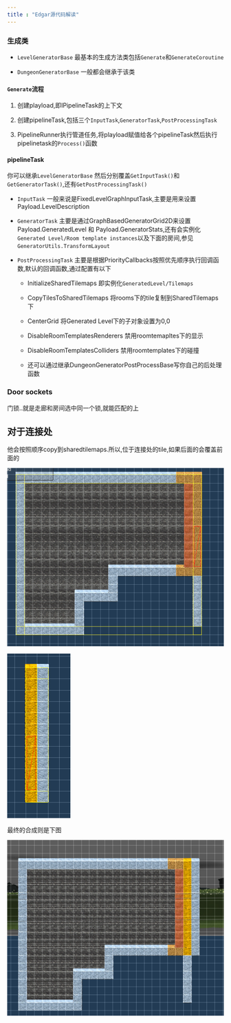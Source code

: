 ```yaml
---
title : "Edgar源代码解读"
---
```


### 生成类

- `LevelGeneratorBase`  最基本的生成方法类包括`Generate`和`GenerateCoroutine`

- `DungeonGeneratorBase` 一般都会继承于该类

#### `Generate`流程

1. 创建playload,即IPipelineTask的上下文

2. 创建pipelineTask,包括三个`InputTask`,`GeneratorTask`,`PostProcessingTask`

3. PipelineRunner执行管道任务,将playload赋值给各个pipelineTask然后执行pipelinetask的`Process()`函数

#### pipelineTask

你可以继承`LevelGeneratorBase`  然后分别覆盖`GetInputTask()`和`GetGeneratorTask()`,还有`GetPostProcessingTask()`

- `InputTask`   一般来说是FixedLevelGraphInputTask,主要是用来设置Payload.LevelDescription

- `GeneratorTask`   主要是通过GraphBasedGeneratorGrid2D来设置Payload.GeneratedLevel 和 Payload.GeneratorStats,还有会实例化`Generated Level/Room template instances`以及下面的房间,参见`GeneratorUtils.TransformLayout`

- `PostProcessingTask`  主要是根据PriorityCallbacks按照优先顺序执行回调函数,默认的回调函数,通过配置有以下

  - InitializeSharedTilemaps 即实例化`GeneratedLevel/Tilemaps`

  - CopyTilesToSharedTilemaps 将rooms下的tile复制到SharedTilemaps 下

  - CenterGrid 将Generated Level下的子对象设置为0,0

  - DisableRoomTemplatesRenderers    禁用roomtemapltes下的显示

  - DisableRoomTemplatesColliders  禁用roomtemplates下的碰撞

  - 还可以通过继承DungeonGeneratorPostProcessBase写你自己的后处理函数

### Door sockets

门锁..就是走廊和房间选中同一个锁,就能匹配的上

## 对于连接处

他会按照顺序copy到sharedtilemaps.所以,位于连接处的tile,如果后面的会覆盖前面的

![image-20210630183742467](../../public/images/2021-06-12-edgar-code-read/image-20210630183742467.png)

![image-20210630183825008](../../public/images/2021-06-12-edgar-code-read/image-20210630183825008.png)

最终的合成则是下图

![image-20210630183914172](../../public/images/2021-06-12-edgar-code-read/image-20210630183914172.png)
